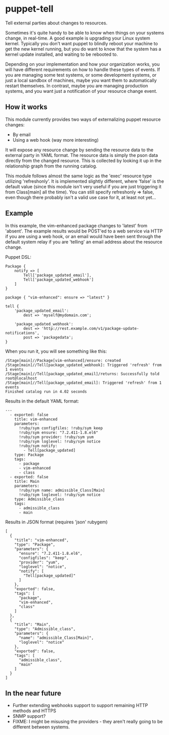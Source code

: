 puppet-tell
===========

Tell external parties about changes to resources.

Sometimes it's quite handy to be able to know when things on
your systems change, in real-time. A good example is upgrading
your Linux system kernel. Typically you don't want puppet to
blindly reboot your machine to get the new kernel running, but
you do want to know that the system has a kernel update
installed, and waiting to be rebooted to.

Depending on your implementation and how your organization works,
you will have different requirements on how to handle these
types of events. If you are managing some test systems, or some
development systems, or just a local sandbox of machines, maybe
you want them to automatically restart themselves. In contrast,
maybe you are managing production systems, and you want just a
notification of your resource change event.

How it works
------------

This module currently provides two ways of externalizing puppet
resource changes:

* By email
* Using a web hook (way more interesting)

It will expose any resource change by sending the resource data
to the external party in YAML format. The resource data is simply
the pson data directly from the changed resource. This is
collected by looking it up in the relationship graph from the
running catalog.

This module follows almost the same logic as the 'exec' resource
type utilizing 'refreshonly'. It is implemented slightly different,
where 'false' is the default value (since this module isn't very
useful if you are just triggering it from Class[main] all the time).
You can still specify refreshonly => false, even though there
probably isn't a valid use case for it, at least not yet...

Example
-------

In this example, the vim-enhanced package changes to 'latest'
from 'absent'. The example results would be POST'ed to a web service
via HTTP if you are using a web hook, or an email would have been
sent through the default system relay if you are 'telling' an email
address about the resource change.

Puppet DSL:

    Package {
        notify => [
            Tell['package_updated_email'],
            Tell['package_updated_webhook']
        ]
    }

    package { "vim-enhanced": ensure => "latest" }

    tell {
        'package_updated_email':
            dest => 'myself@mydomain.com';

        'package_updated_webhook':
            dest => 'http://rest.example.com/v1/package-update-notifications',
            post => 'packagedata';
    }

When you run it, you will see something like this:

    /Stage[main]//Package[vim-enhanced]/ensure: created
    /Stage[main]//Tell[package_updated_webhook]: Triggered 'refresh' from 1 events
    /Stage[main]//Tell[package_updated_email]/returns: Successfully told root@localhost
    /Stage[main]//Tell[package_updated_email]: Triggered 'refresh' from 1 events
    Finished catalog run in 4.02 seconds

Results in the default YAML format:

    ---
      - exported: false
        title: vim-enhanced
        parameters:
          !ruby/sym configfiles: !ruby/sym keep
          !ruby/sym ensure: "7.2.411-1.8.el6"
          !ruby/sym provider: !ruby/sym yum
          !ruby/sym loglevel: !ruby/sym notice
          !ruby/sym notify:
            - Tell[package_updated]
        type: Package
        tags:
          - package
          - vim-enhanced
          - class
      - exported: false
        title: Main
        parameters:
          !ruby/sym name: admissible_Class[Main]
          !ruby/sym loglevel: !ruby/sym notice
        type: Admissible_class
        tags:
          - admissible_class
          - main

Results in JSON format (requires 'json' rubygem)

    [
      {
        "title": "vim-enhanced",
        "type": "Package",
        "parameters": {
          "ensure": "7.2.411-1.8.el6",
          "configfiles": "keep",
          "provider": "yum",
          "loglevel": "notice",
          "notify": [
            "Tell[package_updated]"
          ]
        },
        "exported": false,
        "tags": [
          "package",
          "vim-enhanced",
          "class"
        ]
      },
      {
        "title": "Main",
        "type": "Admissible_class",
        "parameters": {
          "name": "admissible_Class[Main]",
          "loglevel": "notice"
        },
        "exported": false,
        "tags": [
          "admissible_class",
          "main"
        ]
      }
    ]

In the near future
------------------

* Further extending webhooks support to support remaining HTTP methods and HTTPS
* SNMP support?
* FIXME: I might be misusing the providers - they aren't really going to be
  different between systems.
